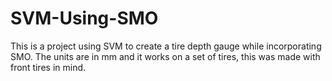 # SVM-Using-SMO

This is a project using SVM to create a tire depth gauge while incorporating SMO. The units are in mm and it works on a set of tires, this was made with front tires in mind.
